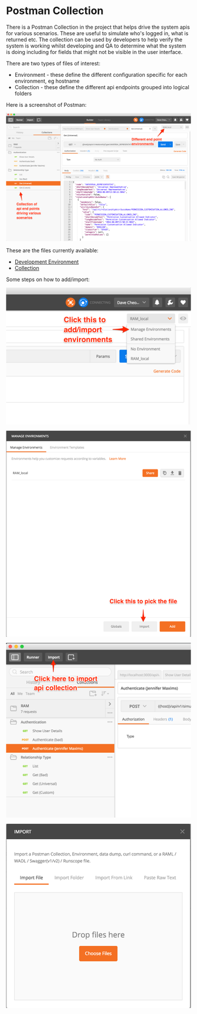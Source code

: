 # Postman Collection

There is a Postman Collection in the project that helps drive the system apis for various scenarios. These 
are useful to simulate who's logged in, what is returned etc. The collection can be used by developers to help
verify the system is working whilst developing and QA to determine what the system is doing including for fields
that might not be visible in the user interface.

There are two types of files of interest:

* Environment - these define the different configuration specific for each environment, eg hostname
* Collection - these define the different api endpoints grouped into logical folders

Here is a screenshot of Postman:

![Postman](docs/images/postman-overview.png?raw=true)

These are the files currently available:

* [Development Environment](docs/RAM_local.postman_environment.json)
* [Collection](docs/RAM.postman_collection.json)

Some steps on how to add/import:

![Postman Add 1](docs/images/postman-add-1.png?raw=true)

![Postman Add 2](docs/images/postman-add-2.png?raw=true)

![Postman Add 2](docs/images/postman-add-3.png?raw=true)

![Postman Add 2](docs/images/postman-add-4.png?raw=true)


